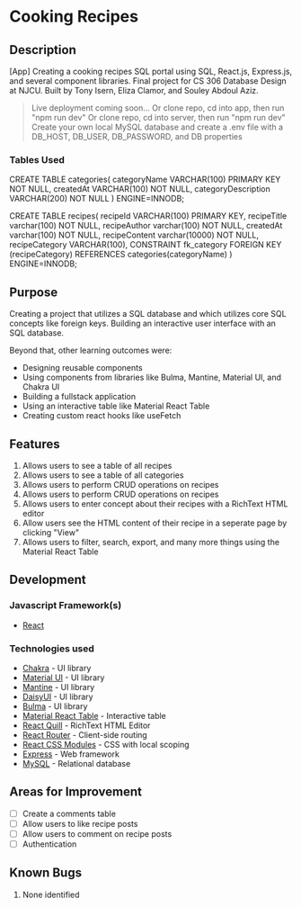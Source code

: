 # Cooking Recipes

## Description

[App] Creating a cooking recipes SQL portal using SQL, React.js, Express.js, and several component libraries. Final project for CS 306 Database Design at NJCU. Built by Tony Isern, Eliza Clamor, and Souley Abdoul Aziz. 

> Live deployment coming soon...
> Or clone repo, cd into app, then run "npm run dev"
> Or clone repo, cd into server, then run "npm run dev"
> Create your own local MySQL database and create a .env file with a DB_HOST, DB_USER, DB_PASSWORD, and DB properties

### Tables Used

CREATE TABLE categories(
	categoryName VARCHAR(100) PRIMARY KEY NOT NULL,
createdAt VARCHAR(100) NOT NULL,
categoryDescription VARCHAR(200) NOT NULL
) ENGINE=INNODB;

CREATE TABLE recipes(
	recipeId VARCHAR(100) PRIMARY KEY,
	recipeTitle varchar(100) NOT NULL,
recipeAuthor varchar(100) NOT NULL,
createdAt varchar(100) NOT NULL,
recipeContent varchar(10000) NOT NULL,
recipeCategory VARCHAR(100),
	CONSTRAINT fk_category
	FOREIGN KEY (recipeCategory)
    	REFERENCES categories(categoryName)
) ENGINE=INNODB; 


## Purpose

Creating a project that utilizes a SQL database and which utilizes core SQL concepts like foreign keys. Building an interactive user interface with an SQL database.

Beyond that, other learning outcomes were:

- Designing reusable components
- Using components from libraries like Bulma, Mantine, Material UI, and Chakra UI
- Building a fullstack application
- Using an interactive table like Material React Table
- Creating custom react hooks like useFetch


## Features

1. Allows users to see a table of all recipes
2. Allows users to see a table of all categories
3. Allows users to perform CRUD operations on recipes
4. Allows users to perform CRUD operations on recipes
5. Allows users to enter concept about their recipes with a RichText HTML editor
6. Allow users see the HTML content of their recipe in a seperate page by clicking "View"
7. Allows users to filter, search, export, and many more things using the Material React Table

## Development

### Javascript Framework(s)

- [React](https://github.com/facebook/create-react-app)
### Technologies used

- [Chakra](https://chakra-ui.com/) - UI library
- [Material UI](https://mui.com/) - UI library
- [Mantine](https://mantine.dev/) - UI library
- [DaisyUI](https://daisyui.com/) - UI library
- [Bulma](https://bulma.io/) - UI library
- [Material React Table](https://www.material-react-table.com/) - Interactive table
- [React Quill](https://zenoamaro.github.io/react-quill/) - RichText HTML Editor
- [React Router](https://reactrouter.com/en/main) - Client-side routing
- [React CSS Modules](https://github.com/gajus/react-css-modules) - CSS with local scoping
- [Express](https://expressjs.com/) - Web framework
- [MySQL](https://www.mysql.com/) - Relational database


## Areas for Improvement

* [ ] Create a comments table
* [ ] Allow users to like recipe posts
* [ ] Allow users to comment on recipe posts
* [ ] Authentication

## Known Bugs

1. None identified
